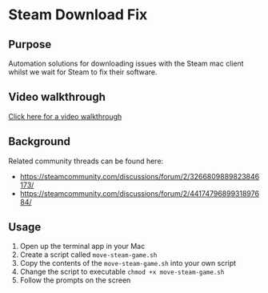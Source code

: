 # Steam Download Fix

## Purpose
Automation solutions for downloading issues with the Steam mac client whilst we wait for Steam to fix their software.

## Video walkthrough

[Click here for a video walkthrough](https://youtu.be/jqF6uHrIwCo)

## Background

Related community threads can be found here:
- https://steamcommunity.com/discussions/forum/2/3266809889823846173/
- https://steamcommunity.com/discussions/forum/2/4417479689931897684/

## Usage

1. Open up the terminal app in your Mac
2. Create a script called `move-steam-game.sh`
3. Copy the contents of the `move-steam-game.sh` into your own script
4. Change the script to executable `chmod +x move-steam-game.sh`
5. Follow the prompts on the screen